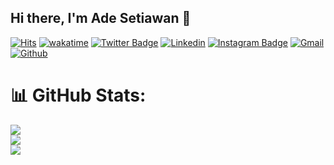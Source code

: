  ## Hi there, I'm Ade Setiawan 👋 

[![Hits](https://hits.seeyoufarm.com/api/count/incr/badge.svg?url=https%3A%2F%2Fgithub.com%2Fadesettiawan%2Fadesettiawan&count_bg=%2379C83D&title_bg=%23555555&icon=&icon_color=%23E7E7E7&title=Profile+Views&edge_flat=false)](https://hits.seeyoufarm.com)
[![wakatime](https://wakatime.com/badge/user/60316949-a18a-468e-bda5-de3211942e13.svg)](https://wakatime.com/@60316949-a18a-468e-bda5-de3211942e13)
[![Twitter Badge](https://img.shields.io/badge/-Twitter-1da1f2?labelColor=1da1f2&logo=twitter&logoColor=white&link=https://twitter.com/setsetset_dsjg)](https://twitter.com/setsetset_dsjg)
[![Linkedin](https://img.shields.io/badge/-LinkedIn-blue?style=flat&logo=Linkedin&logoColor=white)](https://www.linkedin.com/in/ade-settiawan)
[![Instagram Badge](https://img.shields.io/badge/-Instagram-purple?logo=instagram&logoColor=white&link=https://instagram.com/mdln.dev)](https://www.instagram.com/mdln.dev)
[![Gmail](https://img.shields.io/badge/-Gmail-c14438?style=flat&logo=Gmail&logoColor=white)](mailto:adesetiawan0675@gmail.com)
[![Github](https://img.shields.io/github/followers/adesettiawan?label=Follow&style=social)](https://github.com/adesettiawan)

# 📊 GitHub Stats:

![](https://github-readme-stats.vercel.app/api?username=adesettiawan&theme=default&hide_border=false&include_all_commits=false&count_private=false)<br/>
![](https://github-readme-streak-stats.herokuapp.com/?user=adesettiawan&theme=default&hide_border=false)<br/>
![](https://github-readme-stats.vercel.app/api/top-langs/?username=adesettiawan&theme=default&hide_border=false&include_all_commits=false&count_private=false&layout=compact)

<!--
[![Website Badge](https://img.shields.io/badge/-Website-c14438?style=flat&logo=Google-Chrome&logoColor=white&link=https://adesettiawan.netlify.app)](https://adesettiawan.netlify.app)
-->

<!--
- 💻 Owner of [**PyTopia**](https://github.com/pytopia) github organization. Check it out for daily Python and Machine Learning contents.
- 🤔 I’m currently reading [Architecture Patterns with Python](https://learning.oreilly.com/library/view/architecture-patterns-with/9781492052197/preface01.html). Check it out if interested.
- 🌱 I also teach Python, Machine Learning, Git, etc. Visit PyTopia website, [Pytopia.ai](https://www.pytopia.ai), and also my [teaching material](https://github.com/pytopia).
- 📫 How to reach me: hejazizo@ualberta.ca


### 🖥 Skills

- Machine Learning
- Deep Learning
- Natural Language Processing
- Computer Vision
### ⚙️ Tech Stack

![Bootstrap](https://img.shields.io/badge/-Python-05122A?style=social&logo=Python&color=100f0f) ![Bootstrap](https://img.shields.io/badge/-Docker-05122A?style=social&logo=Docker&color=100f0f) ![Bootstrap](https://img.shields.io/badge/-Kubernetes-05122A?style=social&logo=Kubernetes&color=100f0f) ![Bootstrap](https://img.shields.io/badge/-TensorFlow-05122A?style=social&logo=TensorFlow&color=100f0f) ![Bootstrap](https://img.shields.io/badge/-PyTorch-05122A?style=social&logo=PyTorch&color=100f0f) ![Bootstrap](https://img.shields.io/badge/-Scikit%20Learn-05122A?style=social&logo=Scikit-Learn&color=100f0f) ![Bootstrap](https://img.shields.io/badge/-MongoDB-05122A?style=social&logo=MongoDB&color=100f0f) ![Bootstrap](https://img.shields.io/badge/-MySQL-05122A?style=social&logo=MySQL&color=100f0f) ![Bootstrap](https://img.shields.io/badge/-PostgreSQL-05122A?style=social&logo=PostgreSQL&color=100f0f) ![Bootstrap](https://img.shields.io/badge/-Pandas-05122A?style=social&logo=Pandas&color=100f0f) ![Bootstrap](https://img.shields.io/badge/-Numpy-05122A?style=social&logo=Numpy&color=100f0f) ![Bootstrap](https://img.shields.io/badge/-Matplotlib-05122A?style=social&logo=Matplotlib&color=100f0f) ![Bootstrap](https://img.shields.io/badge/-Flask-05122A?style=social&logo=Flask&color=100f0f) ![Bootstrap](https://img.shields.io/badge/-Django-05122A?style=social&logo=Django&color=100f0f) ![Bootstrap](https://img.shields.io/badge/-Visual%20Studio%20Code-05122A?style=social&logo=Visual-Studio-Code&color=100f0f)

<div>
  <img width="45%" align="left" src="https://github-readme-stats.vercel.app/api/top-langs?username=adesettiawan&show_icons=true&locale=en&layout=compact" alt="adesettiawan" />
  <img width="50%"  src="https://github-readme-streak-stats.herokuapp.com/?user=adesettiawan&" alt="adesettiawan" />
</div> -->

<!-- ### Hi there, I'm Ade Setiawan 👋 -->


<!--
**adesettiawan/adesettiawan** is a ✨ _special_ ✨ repository because its `README.md` (this file) appears on your GitHub profile.

Here are some ideas to get you started:

- 🔭 I’m currently working on ...
- 🌱 I’m currently learning ...
- 👯 I’m looking to collaborate on ...
- 🤔 I’m looking for help with ...
- 💬 Ask me about ...
- 📫 How to reach me: ...
- 😄 Pronouns: ...
- ⚡ Fun fact: ...
-->
